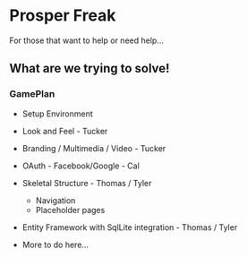 # Prosper Freak

For those that want to help or need help...

## What are we trying to solve!

### GamePlan

* Setup Environment

* Look and Feel - Tucker
* Branding / Multimedia / Video - Tucker
* OAuth - Facebook/Google - Cal
* Skeletal Structure - Thomas / Tyler
    * Navigation
    * Placeholder pages
* Entity Framework with SqlLite integration - Thomas / Tyler
* More to do here...